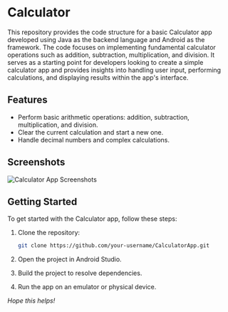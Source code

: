 # Calculator

This repository provides the code structure for a basic Calculator app developed using Java as the backend language and Android as the framework. The code focuses on implementing fundamental calculator operations such as addition, subtraction, multiplication, and division. It serves as a starting point for developers looking to create a simple calculator app and provides insights into handling user input, performing calculations, and displaying results within the app's interface.

## Features

- Perform basic arithmetic operations: addition, subtraction, multiplication, and division.
- Clear the current calculation and start a new one.
- Handle decimal numbers and complex calculations.

## Screenshots

![Calculator App Screenshots](screenshots.png)

## Getting Started

To get started with the Calculator app, follow these steps:

1. Clone the repository:

   ```bash
   git clone https://github.com/your-username/CalculatorApp.git
2. Open the project in Android Studio.
3. Build the project to resolve dependencies.
4. Run the app on an emulator or physical device.

*Hope this helps!*
